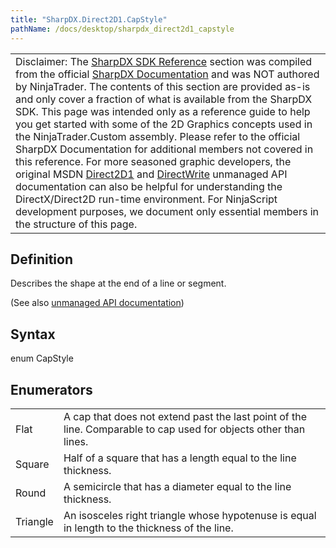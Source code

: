 ```yaml
---
title: "SharpDX.Direct2D1.CapStyle"
pathName: /docs/desktop/sharpdx_direct2d1_capstyle
---
```


|  |
| --- |
| Disclaimer: The [SharpDX SDK Reference](/docs/desktop/sharpdx_sdk_reference) section was compiled from the official [SharpDX Documentation](http://sharpdx.org/) and was NOT authored by NinjaTrader. The contents of this section are provided as-is and only cover a fraction of what is available from the SharpDX SDK. This page was intended only as a reference guide to help you get started with some of the 2D Graphics concepts used in the NinjaTrader.Custom assembly. Please refer to the official SharpDX Documentation for additional members not covered in this reference. For more seasoned graphic developers, the original MSDN [Direct2D1](https://msdn.microsoft.com/en-us/library/windows/desktop/dd370990.aspx) and [DirectWrite](https://msdn.microsoft.com/en-us/library/windows/desktop/dd368038.aspx) unmanaged API documentation can also be helpful for understanding the DirectX/Direct2D run-time environment. For NinjaScript development purposes, we document only essential members in the structure of this page. |

## Definition

Describes the shape at the end of a line or segment.

(See also [unmanaged API documentation](http://msdn.microsoft.com/en-us/library/dd368079.aspx))

## Syntax

enum CapStyle

## Enumerators

|  |  |
| --- | --- |
| Flat | A cap that does not extend past the last point of the line. Comparable to cap used for objects other than lines. |
| Square | Half of a square that has a length equal to the line thickness. |
| Round | A semicircle that has a diameter equal to the line thickness. |
| Triangle | An isosceles right triangle whose hypotenuse is equal in length to the thickness of the line. |
